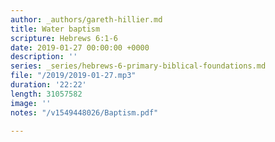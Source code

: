 ```yaml
---
author: _authors/gareth-hillier.md
title: Water baptism
scripture: Hebrews 6:1-6
date: 2019-01-27 00:00:00 +0000
description: ''
series: _series/hebrews-6-primary-biblical-foundations.md
file: "/2019/2019-01-27.mp3"
duration: '22:22'
length: 31057582
image: ''
notes: "/v1549448026/Baptism.pdf"

---
```

